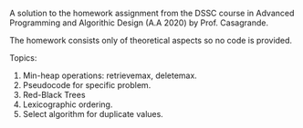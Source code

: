 A solution to the homework assignment from the DSSC course in Advanced Programming and Algorithic Design (A.A 2020) by Prof. Casagrande.

The homework consists only of theoretical aspects so no code is provided. 

Topics:

1. Min-heap operations: retrievemax, deletemax.
2. Pseudocode for specific problem.
3. Red-Black Trees
4. Lexicographic ordering.
5. Select algorithm for duplicate values.
